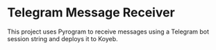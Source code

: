 
# Telegram Message Receiver

This project uses Pyrogram to receive messages using a Telegram bot session string and deploys it to Koyeb.
